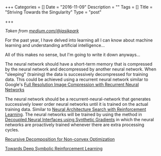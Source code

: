 +++
Categories = []
Date = "2016-11-09"
Description = ""
Tags = []
Title = "Striving Towards the Singularity"
Type = "post"

+++

_Taken from [medium.com/@jasikpark](https://medium.com/@jasikpark)_

For the past year, I have delved into learning all I can know about machine learning and understanding artificial intelligence…

All of this makes no sense, but I'm going to write it down anyways…

The neural network should have a short-term memory that is compressed by the neural network and decompressed by another neural network. When "sleeping" (training) the data is successively decompressed for training data. This could be achieved using a recurrent neural network similar to Google's [Full Resolution Image Compression with Recurrent Neural Networks](https://arxiv.org/abs/1608.05148)

The neural network should be a recurrent-neural-network that generates successively lower order neural networks until it is trained on the actual training data. Similar to [Neural Architecture Search with Reinforcement Learning](https://arxiv.org/abs/1611.01578). The neural networks will be trained by using the method in [Decoupled Neural Interfaces using Synthetic Gradients](https://arxiv.org/abs/1608.05343) in which the neural networks are proactively trained whenever there are extra processing cycles.

[Recursive Decomposition for Non-convex Optimization](https://arxiv.org/pdf/1611.02755v1.pdf)

[Towards Deep Symbolic Reinforcement Learning](https://arxiv.org/pdf/1609.05518v2.pdf)
